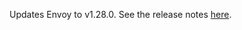 Updates Envoy to v1.28.0. See the release notes [here](https://www.envoyproxy.io/docs/envoy/v1.28.0/version_history/v1.28/v1.28.0).
